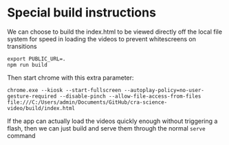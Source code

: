 # Special build instructions

We can choose to build the index.html to be viewed directly off the local file system for speed in loading the videos to prevent whitescreens on transitions

```
export PUBLIC_URL=.
npm run build
```

Then start chrome with this extra parameter:

`chrome.exe --kiosk --start-fullscreen --autoplay-policy=no-user-gesture-required --disable-pinch --allow-file-access-from-files file:///C:/Users/admin/Documents/GitHub/cra-science-video/build/index.html`

If the app can actually load the videos quickly enough without triggering a flash, then we can just build and serve them through the normal `serve` command
